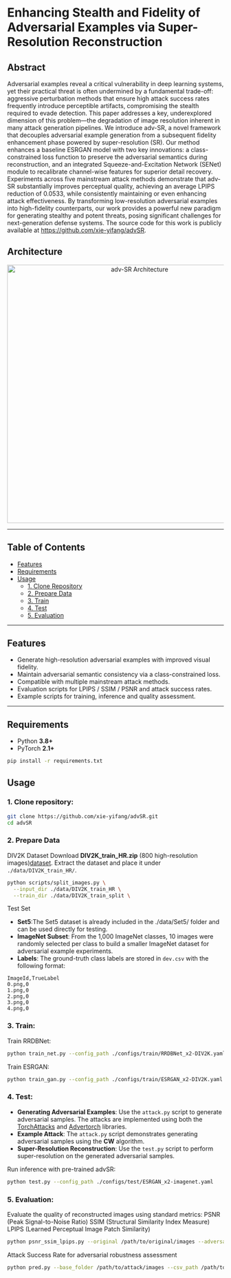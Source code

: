 # Enhancing Stealth and Fidelity of Adversarial Examples via Super-Resolution Reconstruction

## Abstract
Adversarial examples reveal a critical vulnerability in deep learning systems, yet their practical threat is often undermined by a fundamental trade-off: aggressive perturbation methods that ensure high attack success rates frequently introduce perceptible artifacts, compromising the stealth required to evade detection. This paper addresses a key, underexplored dimension of this problem—the degradation of image resolution inherent in many attack generation pipelines. We introduce adv-SR, a novel framework that decouples adversarial example generation from a subsequent fidelity enhancement phase powered by super-resolution (SR). Our method enhances a baseline ESRGAN model with two key innovations: a class-constrained loss function to preserve the adversarial semantics during reconstruction, and an integrated Squeeze-and-Excitation Network (SENet) module to recalibrate channel-wise features for superior detail recovery. Experiments across five mainstream attack methods demonstrate that adv-SR substantially improves perceptual quality, achieving an average LPIPS reduction of 0.0533, while consistently maintaining or even enhancing attack effectiveness. By transforming low-resolution adversarial examples into high-fidelity counterparts, our work provides a powerful new paradigm for generating stealthy and potent threats, posing significant challenges for next-generation defense systems. The source code for this work is publicly available at https://github.com/xie-yifang/advSR.

## Architecture

<p align="center">
  <a href="images/architecture.png">
    <img src="images/architecture.png" alt="adv-SR Architecture" width="600"/>
  </a>
</p>

---

## Table of Contents 

- [Features](#features)
- [Requirements](#requirements)
- [Usage](#usage)
  - [1. Clone Repository](#1-clone-repository)
  - [2. Prepare Data](#2-prepare-data)
  - [3. Train](#3-train)
  - [4. Test](#4-test)
  - [5. Evaluation](#5-evaluation)

---

## Features

- Generate high-resolution adversarial examples with improved visual fidelity.  
- Maintain adversarial semantic consistency via a class-constrained loss.  
- Compatible with multiple mainstream attack methods.
- Evaluation scripts for LPIPS / SSIM / PSNR and attack success rates.  
- Example scripts for training, inference and quality assessment.

---

## Requirements
- Python **3.8+**  
- PyTorch **2.1+**  
```bash
pip install -r requirements.txt
```

## Usage

### 1. Clone repository:

```bash
git clone https://github.com/xie-yifang/advSR.git
cd advSR
```

### 2. Prepare Data

DIV2K Dataset
Download **DIV2K_train_HR.zip** (800 high-resolution images)[dataset](https://data.vision.ee.ethz.ch/cvl/DIV2K/). 
Extract the dataset and place it under `./data/DIV2K_train_HR/`.

```bash
python scripts/split_images.py \
  --input_dir ./data/DIV2K_train_HR \
  --train_dir ./data/DIV2K_train_split \
```
Test Set

- **Set5**:The Set5 dataset is already included in the ./data/Set5/ folder and can be used directly for testing.
- **ImageNet Subset**: From the 1,000 ImageNet classes, 10 images were randomly selected per class to build a smaller ImageNet dataset for adversarial example experiments.  
- **Labels**: The ground-truth class labels are stored in `dev.csv` with the following format:

```csv
ImageId,TrueLabel
0.png,0
1.png,0
2.png,0
3.png,0
4.png,0
```

### 3. Train:

Train RRDBNet:
```bash
python train_net.py --config_path ./configs/train/RRDBNet_x2-DIV2K.yaml
```
Train ESRGAN:
```bash
python train_gan.py --config_path ./configs/train/ESRGAN_x2-DIV2K.yaml
```
### 4. Test:

- **Generating Adversarial Examples**: Use the `attack.py` script to generate adversarial samples. The attacks are implemented using both the [TorchAttacks](https://github.com/Harry24k/adversarial-attacks-pytorch) and [Advertorch](https://github.com/BorealisAI/advertorch) libraries.  
- **Example Attack**: The `attack.py` script demonstrates generating adversarial samples using the **CW** algorithm.  
- **Super-Resolution Reconstruction**: Use the `test.py` script to perform super-resolution on the generated adversarial samples.

Run inference with pre-trained advSR:
```bash
python test.py --config_path ./configs/test/ESRGAN_x2-imagenet.yaml

```

### 5. Evaluation:
Evaluate the quality of reconstructed images using standard metrics:
PSNR (Peak Signal-to-Noise Ratio)
SSIM (Structural Similarity Index Measure)
LPIPS (Learned Perceptual Image Patch Similarity)
```bash
python psnr_ssim_lpips.py --original /path/to/original/images --adversarial /path/to/adversarial/images
```
Attack Success Rate for adversarial robustness assessment
```bash
python pred.py --base_folder /path/to/attack/images --csv_path /path/to/attack/dev.csv

```
